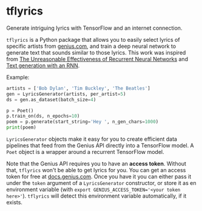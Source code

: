 # tflyrics

Generate intriguing lyrics with TensorFlow and an internet connection.

`tflyrics` is a Python package that allows you to easily select lyrics of
specific artists from [genius.com](https://genius.com/), and train a deep
neural network to generate text that sounds similar to those lyrics. This
work was inspired from [The Unreasonable Effectiveness of Recurrent Neural
Networks](http://karpathy.github.io/2015/05/21/rnn-effectiveness/) and
[Text generation with an
RNN](https://www.tensorflow.org/tutorials/text/text_generation).

Example:

```python
artists = ['Bob Dylan', 'Tim Buckley', 'The Beatles']
gen = LyricsGenerator(artists, per_artist=5)
ds = gen.as_dataset(batch_size=4)

p = Poet()
p.train_on(ds, n_epochs=10)
poem = p.generate(start_string='Hey ', n_gen_chars=1000)
print(poem)
```

`LyricsGenerator` objects make it easy for you to create efficient data
pipelines that feed from the Genius API directly into a TensorFlow model. A
`Poet` object is a wrapper around a recurrent TensorFlow model.

Note that the Genius API requires you to have an **access token**. Without
that, `tflyrics` won't be able to get lyrics for you. You can get an access
token for free at [docs.genius.com](https://docs.genius.com/). Once you have
it you can either pass it under the `token` argument of a `LyricsGenerator`
constructor, or store it as en environment variable (with `export
GENIUS_ACCESS_TOKEN='<your token here>'`). `tflyrics` will detect this
environment variable automatically, if it exists.

